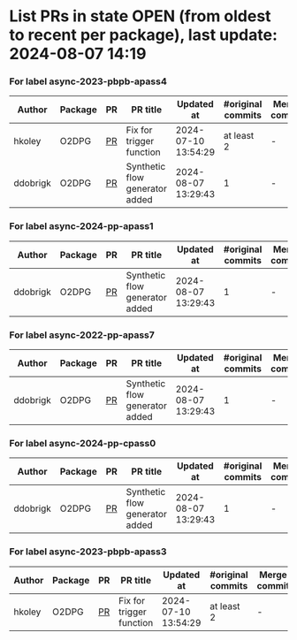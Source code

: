 # List PRs in state OPEN (from oldest to recent per package), last update: 2024-08-07 14:19 


### For label async-2023-pbpb-apass4

| Author | Package | PR | PR title | Updated at | #original commits | Merge commit |
| --- | --- | --- | --- | --- | --- | --- |
| hkoley | O2DPG | [PR](https://github.com/AliceO2Group/O2DPG/pull/1610) | Fix for trigger function | 2024-07-10 13:54:29 | at least 2 | - |
| ddobrigk | O2DPG | [PR](https://github.com/AliceO2Group/O2DPG/pull/1721) | Synthetic flow generator added | 2024-08-07 13:29:43 | 1 | - |


### For label async-2024-pp-apass1

| Author | Package | PR | PR title | Updated at | #original commits | Merge commit |
| --- | --- | --- | --- | --- | --- | --- |
| ddobrigk | O2DPG | [PR](https://github.com/AliceO2Group/O2DPG/pull/1721) | Synthetic flow generator added | 2024-08-07 13:29:43 | 1 | - |


### For label async-2022-pp-apass7

| Author | Package | PR | PR title | Updated at | #original commits | Merge commit |
| --- | --- | --- | --- | --- | --- | --- |
| ddobrigk | O2DPG | [PR](https://github.com/AliceO2Group/O2DPG/pull/1721) | Synthetic flow generator added | 2024-08-07 13:29:43 | 1 | - |


### For label async-2024-pp-cpass0

| Author | Package | PR | PR title | Updated at | #original commits | Merge commit |
| --- | --- | --- | --- | --- | --- | --- |
| ddobrigk | O2DPG | [PR](https://github.com/AliceO2Group/O2DPG/pull/1721) | Synthetic flow generator added | 2024-08-07 13:29:43 | 1 | - |


### For label async-2023-pbpb-apass3

| Author | Package | PR | PR title | Updated at | #original commits | Merge commit |
| --- | --- | --- | --- | --- | --- | --- |
| hkoley | O2DPG | [PR](https://github.com/AliceO2Group/O2DPG/pull/1610) | Fix for trigger function | 2024-07-10 13:54:29 | at least 2 | - |
